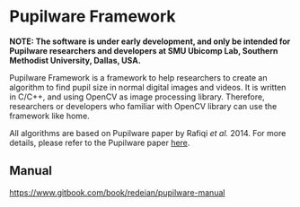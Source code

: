 # Pupilware Framework

**NOTE: The software is under early development, and only be intended for Pupilware researchers and developers at SMU Ubicomp Lab, Southern Methodist University, Dallas, USA.**

Pupilware Framework is a framework to help researchers to create an algorithm to find pupil size in normal digital images and videos. It is written in C/C++, and using OpenCV as image processing library. Therefore, researchers or developers who familiar with OpenCV library can use the framework like home.
 
All algorithms are based on Pupilware paper by Rafiqi *et al.* 2014. For more details, please refer to the Pupilware paper [here](http://ieeexplore.ieee.org/xpl/login.jsp?tp=&arnumber=7367008&url=http%3A%2F%2Fieeexplore.ieee.org%2Fxpls%2Fabs_all.jsp%3Farnumber%3D7367008).

## Manual

https://www.gitbook.com/book/redeian/pupilware-manual
